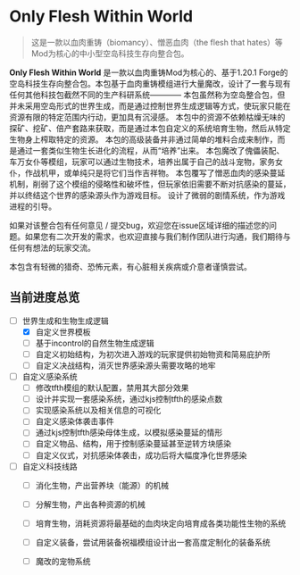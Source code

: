 # Only Flesh Within World

> 这是一款以血肉重铸（biomancy）、憎恶血肉（the flesh that hates）等Mod为核心的中小型空岛科技生存向整合包。

**Only Flesh Within World** 是一款以血肉重铸Mod为核心的、基于1.20.1 Forge的空岛科技生存向整合包。本包基于血肉重铸模组进行大量魔改，设计了一套与现有任何其他科技包截然不同的生产科研系统————
本包虽然称为空岛整合包，但并未采用空岛形式的世界生成，而是通过控制世界生成逻辑等方式，使玩家只能在资源有限的特定范围内行动，更加具有沉浸感。
本包中的资源不依赖枯燥无味的探矿、挖矿、倍产套路来获取，而是通过本包自定义的系统培育生物，然后从特定生物身上榨取特定的资源。
本包的高级装备并非通过简单的堆料合成来制作，而是通过一套类似生物生长进化的流程，从而“培养”出来。
本包魔改了傀儡装配、车万女仆等模组，玩家可以通过生物技术，培养出属于自己的战斗宠物，家务女仆，作战机甲，或单纯只是将它们当作吉祥物。
本包覆写了憎恶血肉的感染蔓延机制，削弱了这个模组的侵略性和破坏性，但玩家依旧需要不断对抗感染的蔓延，并以终结这个世界的感染源头作为游戏目标。
设计了微弱的剧情系统，作为游戏进程的引导。

如果对该整合包有任何意见 / 提交bug，欢迎您在issue区域详细的描述您的问题。如果您有二次开发的需求，也欢迎直接与我们制作团队进行沟通，我们期待与任何有想法的玩家交流。

本包含有轻微的猎奇、恐怖元素，有心脏相关疾病或介意者谨慎尝试。


## 当前进度总览

- [ ] 世界生成和生物生成逻辑
  - [x] 自定义世界模板
  - [ ] 基于incontrol的自然生物生成逻辑
  - [ ] 自定义初始结构，为初次进入游戏的玩家提供初始物资和简易庇护所 
  - [ ] 自定义决战结构，消灭世界感染源头需要攻略的地牢  

- [ ] 自定义感染系统
  - [ ] 修改tfth模组的默认配置，禁用其大部分效果
  - [ ] 设计并实现一套感染系统，通过kjs控制tfth的感染点数
  - [ ] 实现感染系统以及相关信息的可视化
  - [ ] 自定义感染体袭击事件 
  - [ ] 通过kjs控制tfth感染母体生成，以模拟感染蔓延的情形
  - [ ] 自定义物品、结构，用于控制感染蔓延甚至逆转方块感染
  - [ ] 自定义仪式，对抗感染体袭击，成功后将大幅度净化世界感染

- [ ] 自定义科技线路
  - [ ] 消化生物，产出营养块（能源）的机械
  - [ ] 分解生物，产出各种资源的机械
  - [ ] 培育生物，消耗资源将最基础的血肉块定向培育成各类功能性生物的系统
  - [ ] 自定义装备，尝试用装备祝福模组设计出一套高度定制化的装备系统
  - [ ] 魔改的宠物系统

